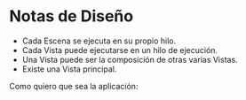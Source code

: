 # Notas de Diseño

- Cada Escena se ejecuta en su propio hilo.
- Cada Vista puede ejecutarse en un hilo de ejecución.
- Una Vista puede ser la composición de otras varias Vistas.
- Existe una Vista principal.

Como quiero que sea la aplicación:



